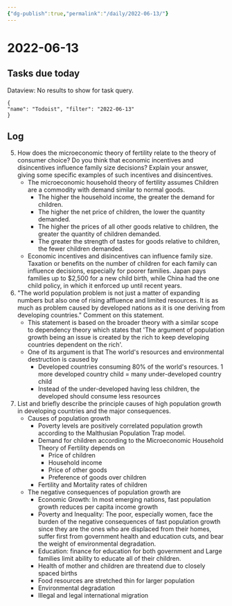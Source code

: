 ```yaml
---
{"dg-publish":true,"permalink":"/daily/2022-06-13/"}
---
```


# 2022-06-13

## Tasks due today

<div><div class="dataview dataview-error-box"><p class="dataview dataview-error-message">Dataview: No results to show for task query.</p></div></div>



```todoist 
{ 
"name": "Todoist", "filter": "2022-06-13" 
} 
```

## Log
5. How does the microeconomic theory of fertility relate to the theory of consumer choice? Do you think that economic incentives and disincentives influence family size decisions? Explain your answer, giving some specific examples of such incentives and disincentives.
	- The microeconomic household theory of fertility assumes Children are a commodity with demand similar to normal goods.
		- The higher the household income, the greater the demand for children.
		- The higher the net price of children, the lower the quantity demanded.
		- The higher the prices of all other goods relative to children, the greater the quantity of children demanded.
		- The greater the strength of tastes for goods relative to children, the fewer children demanded.
	- Economic incentives and disincentives can influence family size. Taxation or benefits on the number of children for each family can influence decisions, especially for poorer families. Japan pays families up to $2,500 for a new child birth, while China had the one child policy, in which it enforced up until recent years.
1. "The world population problem is not just a matter of expanding numbers but also one of rising affluence and limited resources. It is as much as problem caused by developed nations as it is one deriving from developing countries." Comment on this statement.
	- This statement is based on the broader theory with a similar scope to dependency theory which states that 'The argument of population growth being an issue is created by the rich to keep developing countries dependent on the rich'.
	- One of its argument is that The world's resources and environmental destruction is caused by
		- Developed countries consuming 80% of the world's resources. 1 more developed country child = many under-developed country child
		- Instead of the under-developed having less children, the developed should consume less resources
1. List and briefly describe the principle causes of high population growth in developing countries and the major consequences.
	- Causes of population growth
		- Poverty levels are positively correlated population growth according to the Malthusian Population Trap model.
		- Demand for children according to the Microeconomic Household Theory of Fertility depends on
			- Price of children
			- Household income
			- Price of other goods
			- Preference of goods over children
		- Fertility and Mortality rates of children
	- The negative consequences of population growth are
		- Economic Growth: In most emerging nations, fast population growth reduces per capita income growth
		- Poverty and Inequality: The poor, especially women, face the burden of the negative consequences of fast population growth since they are the ones who are displaced from their homes, suffer first from government health and education cuts, and bear the weight of environmental degradation.
		- Education: finance for education for both government and Large families limit ability to educate all of their children.
		- Health of mother and children are threatend due to closely spaced births
		- Food resources are stretched thin for larger population
		- Environmental degradation
		- Illegal and legal international migration

